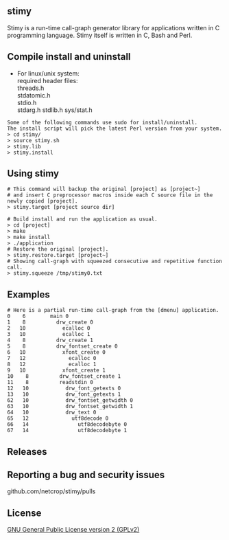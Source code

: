 ## stimy
Stimy is a run-time call-graph generator library for applications written in C programming language.
Stimy itself is written in C, Bash and Perl.
## Compile install and uninstall
* For linux/unix system:  
required header files:  
threads.h  
stdatomic.h  
stdio.h  
stdarg.h
stdlib.h
sys/stat.h
```
Some of the following commands use sudo for install/uninstall.
The install script will pick the latest Perl version from your system.
> cd stimy/
> source stimy.sh
> stimy.lib
> stimy.install
```
## Using stimy
```
# This command will backup the original [project] as [project~]
# and insert C preprocessor macros inside each C source file in the newly copied [project].
> stimy.target [project source dir]

# Build install and run the application as usual.
> cd [project]
> make
> make install
> ./application
# Restore the original [project].
> stimy.restore.target [project~]
# Showing call-graph with squeezed consecutive and repetitive function call.
> stimy.squeeze /tmp/stimy0.txt
```
## Examples
```
# Here is a partial run-time call-graph from the [dmenu] application.
0    6        main 0
1    8          drw_create 0
2   10            ecalloc 0
3   10            ecalloc 1
4    8          drw_create 1
5    8          drw_fontset_create 0
6   10            xfont_create 0
7   12              ecalloc 0
8   12              ecalloc 1
9   10            xfont_create 1
10    8          drw_fontset_create 1
11    8          readstdin 0
12   10            drw_font_getexts 0
13   10            drw_font_getexts 1
62   10            drw_fontset_getwidth 0
63   10            drw_fontset_getwidth 1
64   10            drw_text 0
65   12              utf8decode 0
66   14                utf8decodebyte 0
67   14                utf8decodebyte 1
```
## Releases

## Reporting a bug and security issues

github.com/netcrop/stimy/pulls

## License

[GNU General Public License version 2 (GPLv2)](https://raw.githubusercontent.com/netcrop/lwrap/beta/LICENSE)
      
